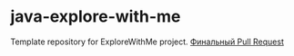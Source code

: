 # java-explore-with-me
Template repository for ExploreWithMe project.
[Финальный Pull Request](https://github.com/IvanJuravlev/java-explore-with-me/pull/5) 
